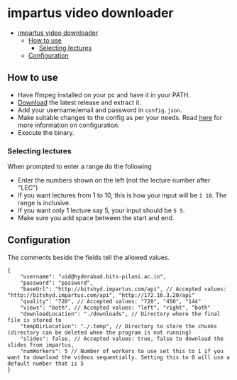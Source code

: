 # impartus video downloader

-   [impartus video downloader](#impartus-video-downloader)
    -   [How to use](#how-to-use)
        -   [Selecting lectures](#selecting-lectures)
    -   [Configuration](#configuration)

## How to use

-   Have ffmpeg installed on your pc and have it in your PATH.
-   [Download](https://github.com/pnicto/impartus-video-downloader/releases/latest) the latest release and extract it.
-   Add your username/email and password in `config.json`.
-   Make suitable changes to the config as per your needs. Read [here](#configuration) for more information on configuration.
-   Execute the binary.

### Selecting lectures

When prompted to enter a range do the following

-   Enter the numbers shown on the left (not the lecture number after "LEC")
-   If you want lectures from 1 to 10, this is how your input will be `1 10`. The range is inclusive.
-   If you want only 1 lecture say 5, your input should be `5 5`.
-   Make sure you add space between the start and end.

## Configuration

The comments beside the fields tell the allowed values.

```jsonc
{
    "username": "uid@hyderabad.bits-pilani.ac.in",
    "password": "password",
    "baseUrl": "http://bitshyd.impartus.com/api", // Accepted values: "http://bitshyd.impartus.com/api", "http://172.16.3.20/api"
    "quality": "720", // Accepted values: "720", "450", "144"
    "views": "both", // Accepted values: "left", "right", "both"
    "downloadLocation": "./downloads", // Directory where the final file is stored to
    "tempDirLocation": "./.temp", // Directory to store the chunks (directory can be deleted when the program is not running)
    "slides": false, // Accepted values: true, false to download the slides from impartus,
    "numWorkers": 5 // Number of workers to use set this to 1 if you want to download the videos sequentially. Setting this to 0 will use a default number that is 5
}
```
